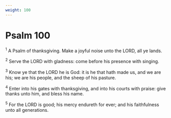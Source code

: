 ```yaml
---
weight: 100
---
```


# Psalm 100

<sup>1</sup> A Psalm of thanksgiving. Make a joyful noise unto the LORD, all ye lands. 

<sup>2</sup> Serve the LORD with gladness: come before his presence with singing. 

<sup>3</sup> Know ye that the LORD he is God: it is he that hath made us, and we are his; we are his people, and the sheep of his pasture. 

<sup>4</sup> Enter into his gates with thanksgiving, and into his courts with praise: give thanks unto him, and bless his name. 

<sup>5</sup> For the LORD is good; his mercy endureth for ever; and his faithfulness unto all generations. 


